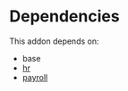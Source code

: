 # Dependencies

This addon depends on:

- base
- [hr](https://github.com/bringout/oca-ocb-hr/tree/fd0ec9fb231394028ae822d432cba192b5602deb/odoo-bringout-oca-ocb-hr)
- [payroll](https://github.com/bringout/oca-payroll)

